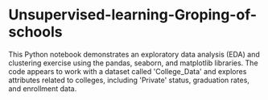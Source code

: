 # Unsupervised-learning-Groping-of-schools
This Python notebook demonstrates an exploratory data analysis (EDA) and clustering exercise using the pandas, seaborn, and matplotlib libraries. The code appears to work with a dataset called 'College_Data' and explores attributes related to colleges, including 'Private' status, graduation rates, and enrollment data.
